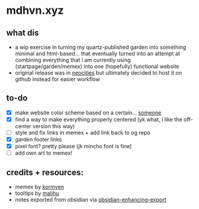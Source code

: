 # mdhvn.xyz

## what dis
- a wip exercise in turning my quartz-published garden into something minimal and html-based... that eventually turned into an attempt at combining everything that i am currently using (startpage/garden/memex) into one (hopefully) functional website
- original release was in [neocities](https://rzy.neocities.com) but ultimately decided to host it on github instead for easier workflow

## to-do
- [x] make website color scheme based on a certain... [someone](https://www.youtube.com/watch?v=CQeTZ4_77PA)
- [x] find a way to make everything properly centered (yk what, i like the off-center version this way)
- [ ] style and fix links in memex + add link back to og repo
- [x] garden footer links
- [x] pixel font? pretty please (jk mincho font is fine)
- [ ] add own art to memex!

## credits + resources:
- memex by [kormyen](https://github.com/kormyen/memex)
- tooltips by [malihu](http://manos.malihu.gr/style-my-tooltips-jquery-plugin/)
- notes exported from obsidian via [obsidian-enhancing-export](https://github.com/mokeyish/obsidian-enhancing-export)
